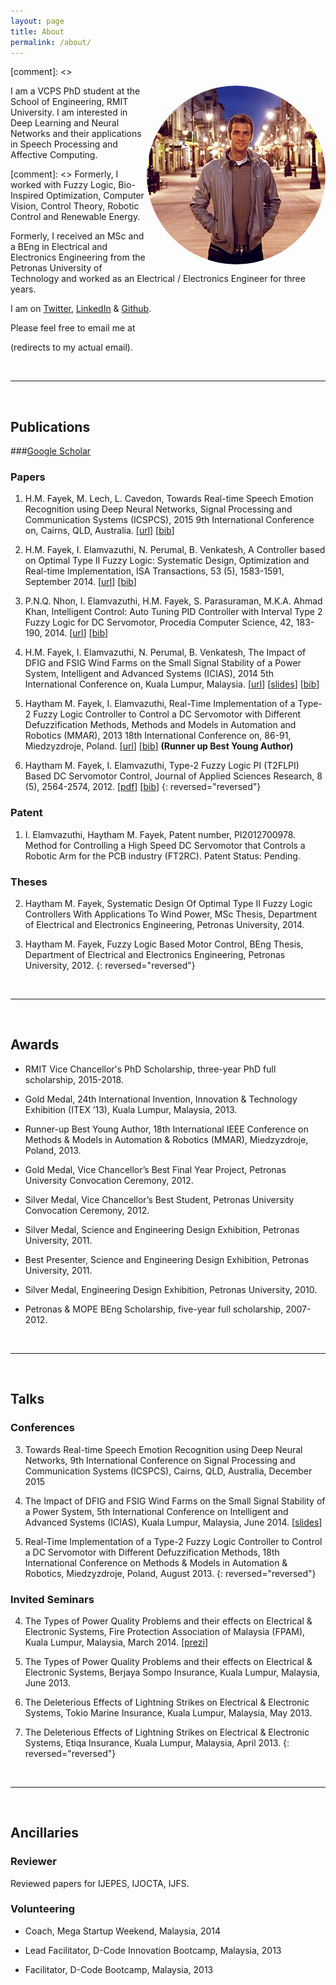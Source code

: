 ```yaml
---
layout: page
title: About
permalink: /about/
---
```


[comment]: <> <p><img src="/assets/Haytham.jpg" alt="Haytham" style="border-radius:100%;float:right;max-height:30%"/></p>

I am a VCPS PhD student at the School of Engineering, RMIT University.
I am interested in Deep Learning and Neural Networks and their applications in Speech Processing and Affective Computing.

[comment]: <> Formerly, I worked with Fuzzy Logic, Bio-Inspired Optimization, Computer Vision, Control Theory, Robotic Control and Renewable Energy.

Formerly, I received an MSc and a BEng in Electrical and Electronics Engineering from the Petronas University of Technology and worked as an Electrical / Electronics Engineer for three years.

I am on [Twitter](https://twitter.com/HaythamFayek), [LinkedIn](https://www.linkedin.com/in/haythamfayek/) & [Github](https://github.com/haythamfayek).

Please feel free to email me at
<script type="text/javascript">
	//<![CDATA[
	<!--
	var x="function f(x,y){var i,o=\"\",l=x.length;for(i=0;i<l;i++){if(i<108)y++" +
	";y%=127;o+=String.fromCharCode(x.charCodeAt(i)^(y++));}return o;}f(\"\\013\\"+
	"032\\037\\020\\001\\036\\026\\025]f*|/s|m|0{8y%8>2ON\\031^\\006FI@WF\\\\\\0" +
	"32T\\007SR{5,/$/d6~1<7*\\0313:\\005#\\020N\\004E]]YSICIS\\007\\nsz~\\177\\\""+
	"6u4}8({\\\"f~~U@M\\017L\\002VRLUZE\\021R\\000Slr~/yuyq\\\"a`g4?zo+z6>6*\\03" +
	"0.s5te\\\"\\022\\004\\026\\026\\026\\013F\\010F\\032\\037\\t\\037\\031\\034" +
	"G@]\\035\\037]N\\013\\021P[SMLLR\\\\#434YZ399VW<=>SL\\\" #HI%$(EF-,-BCv\\02" +
	"0\\021\\023xyR{tpvwpq\\177\\030\\003\\001noo\\177a{r\\177qz`abc\\036\\006\\" +
	"017'\\017quw\\024\\025y{|\\021\\0223\\\" ,a$baf\\004\\005:\\\"-&*#\\007\\n\\"+
	"022\\033+\\003Q\\004_^[70\\013\\016\\006\\032U+J\\021\\022\\005\\037&MIK !>" +
	"YS514YZ3:9VW>?>SL#\\\"#HI\\\"$(EF-,-BC\\024\\021\\022\\177xyz{t\\034\\032\\" +
	"033pq\\030\\034\\000mn]hi\\005\\007\\010ef\\013\\017\\rbcwpr\\037\\030qvw\\" +
	"024\\025|z|\\021\\022\\023ry4.o:v9*,.>. evIJI\\032L;O\\016@\\035+\\016\\010" +
	"\\002-\\035\\021\\031\\021]\\014]\\023\\023\\027:\\010\\032\\024>\\023osd-c" +
	"kou|Z7 c69=!,7jo<=<q\\\"v'u&.\\\"I\\tPLB\\036NSOGOG\\002U\\023C\\034m\\020o" +
	"\\026\\010Y\\033Q\\031HZJF\\027Fl9j%d+).<*$>*og\",108)"                      ;
	while(x=eval(x));
	//-->
	//]]>
</script>
(redirects to my actual email).

<br/>

---

<br/>

## Publications


###[Google Scholar](https://scholar.google.com/citations?user=l5T9RtcAAAAJ&hl=en&authuser=1)


### Papers

1. H.M. Fayek, M. Lech, L. Cavedon, Towards Real-time Speech Emotion Recognition using Deep Neural Networks, Signal Processing and Communication Systems (ICSPCS), 2015 9th International Conference on, Cairns, QLD, Australia. [[url](http://ieeexplore.ieee.org/xpl/login.jsp?tp=&arnumber=7391796&url=http%3A%2F%2Fieeexplore.ieee.org%2Fxpls%2Fabs_all.jsp%3Farnumber%3D7391796)] [[bib](../assets/bibtex/icspcs.bib)]

3. H.M. Fayek, I. Elamvazuthi, N. Perumal, B. Venkatesh, A Controller based on Optimal Type II Fuzzy Logic: Systematic Design, Optimization and Real-time Implementation, ISA Transactions, 53 (5), 1583-1591, September 2014. [[url](http://www.sciencedirect.com/science/article/pii/S0019057814001219)] [[bib](../assets/bibtex/isa.bib)]

2. P.N.Q. Nhon, I. Elamvazuthi, H.M. Fayek, S. Parasuraman, M.K.A. Ahmad Khan, Intelligent Control: Auto Tuning PID Controller with Interval Type 2 Fuzzy Logic for DC Servomotor, Procedia Computer Science, 42, 183-190, 2014. [[url](http://www.sciencedirect.com/science/article/pii/S1877050914014884)] [[bib](../assets/bibtex/pcs.bib)]

1. H.M. Fayek, I. Elamvazuthi, N. Perumal, B. Venkatesh, The Impact of DFIG and FSIG Wind Farms on the Small Signal Stability of a Power System, Intelligent and Advanced Systems (ICIAS), 2014 5th International Conference on, Kuala Lumpur, Malaysia. [[url](http://ieeexplore.ieee.org/xpl/articleDetails.jsp?arnumber=6869505&refinements%3D4229336421%26filter%3DAND%28p_IS_Number%3A6869438%29)] [[slides](../assets/presentations/Fayek_icias.pdf)] [[bib](../assets/bibtex/icias.bib)]

1. Haytham M. Fayek, I. Elamvazuthi, Real-Time Implementation of a Type-2 Fuzzy Logic Controller to Control a DC Servomotor with Different Defuzzification Methods, Methods and Models in Automation and Robotics (MMAR), 2013 18th International Conference on, 86-91, Miedzyzdroje, Poland. [[url](http://ieeexplore.ieee.org/xpl/articleDetails.jsp?arnumber=6669886)] [[bib](../assets/bibtex/mmar.bib)] **(Runner up Best Young Author)**

1. Haytham M. Fayek, I. Elamvazuthi, Type-2 Fuzzy Logic PI (T2FLPI) Based DC Servomotor Control, Journal of Applied Sciences Research, 8 (5), 2564-2574, 2012. [[pdf](http://www.aensiweb.com/old/jasr/jasr/2012/2564-2574.pdf)] [[bib](../assets/bibtex/jasr.bib)]
{: reversed="reversed"}

### Patent

1. I. Elamvazuthi, Haytham M. Fayek, Patent number, PI2012700978. Method for Controlling a High Speed DC Servomotor that Controls a Robotic Arm for the PCB industry (FT2RC). Patent Status: Pending.


### Theses

2. Haytham M. Fayek, Systematic Design Of Optimal Type II Fuzzy Logic Controllers With Applications To Wind Power, MSc Thesis, Department of Electrical and Electronics Engineering, Petronas University, 2014.

1. Haytham M. Fayek, Fuzzy Logic Based Motor Control, BEng Thesis, Department of Electrical and Electronics Engineering, Petronas University, 2012.
{: reversed="reversed"}

<br/>

---

<br/>

## Awards

- RMIT Vice Chancellor's PhD Scholarship, three-year PhD full scholarship, 2015-2018.

- Gold Medal, 24th International Invention, Innovation & Technology Exhibition (ITEX ’13), Kuala Lumpur, Malaysia, 2013.

- Runner-up Best Young Author, 18th International IEEE Conference on Methods & Models in Automation & Robotics (MMAR), Miedzyzdroje, Poland, 2013.

- Gold Medal, Vice Chancellor’s Best Final Year Project, Petronas University Convocation Ceremony, 2012.

- Silver Medal, Vice Chancellor’s Best Student, Petronas University Convocation Ceremony, 2012.

- Silver Medal, Science and Engineering Design Exhibition, Petronas University, 2011.

- Best Presenter, Science and Engineering Design Exhibition, Petronas University, 2011.

- Silver Medal, Engineering Design Exhibition, Petronas University, 2010.

- Petronas & MOPE BEng Scholarship, five-year full scholarship, 2007-2012.

<br/>

---

<br/>

## Talks


### Conferences

3. Towards Real-time Speech Emotion Recognition using Deep Neural Networks, 9th International Conference on Signal Processing and Communication Systems (ICSPCS), Cairns, QLD, Australia, December 2015

2. The Impact of DFIG and FSIG Wind Farms on the Small Signal Stability of a Power System, 5th International Conference on Intelligent and Advanced Systems (ICIAS), Kuala Lumpur, Malaysia, June 2014. [[slides](../assets/presentations/Fayek_icias.pdf)]

1. Real-Time Implementation of a Type-2 Fuzzy Logic Controller to Control a DC Servomotor with Different Defuzzification Methods, 18th International Conference on Methods & Models in Automation & Robotics, Miedzyzdroje, Poland, August 2013.
{: reversed="reversed"}

### Invited Seminars

4. The Types of Power Quality Problems and their effects on Electrical & Electronic Systems, Fire Protection Association of Malaysia (FPAM), Kuala Lumpur, Malaysia, March 2014. [[prezi](http://prezi.com/raofccgdehyl/?utm_campaign=share&utm_medium=copy&rc=ex0sharecvc)]

3. The Types of Power Quality Problems and their effects on Electrical & Electronic Systems, Berjaya Sompo Insurance, Kuala Lumpur, Malaysia, June 2013.

2. The Deleterious Effects of Lightning Strikes on Electrical & Electronic Systems, Tokio Marine Insurance, Kuala Lumpur, Malaysia, May 2013.

1. The Deleterious Effects of Lightning Strikes on Electrical & Electronic Systems, Etiqa Insurance, Kuala Lumpur, Malaysia, April 2013.
{: reversed="reversed"}

<br/>

---

<br/>

## Ancillaries

### Reviewer

Reviewed papers for IJEPES, IJOCTA, IJFS.


### Volunteering

- Coach, Mega Startup Weekend, Malaysia, 2014

- Lead Facilitator, D-Code Innovation Bootcamp, Malaysia, 2013

- Facilitator, D-Code Bootcamp, Malaysia, 2013
